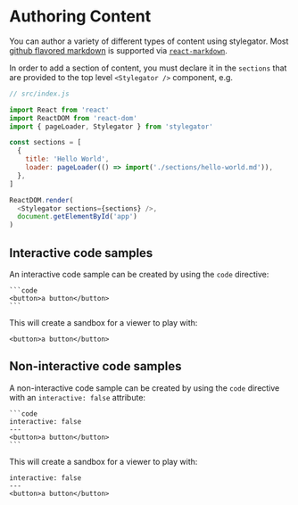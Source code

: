 # Authoring Content

You can author a variety of different types of content using stylegator. Most [github flavored markdown](https://github.github.com/gfm/) is supported via [`react-markdown`](https://github.com/rexxars/react-markdown).

In order to add a section of content, you must declare it in the `sections` that are provided to the top level `<Stylegator />` component, e.g.

```js
// src/index.js

import React from 'react'
import ReactDOM from 'react-dom'
import { pageLoader, Stylegator } from 'stylegator'

const sections = [
  {
    title: 'Hello World',
    loader: pageLoader(() => import('./sections/hello-world.md')),
  },
]

ReactDOM.render(
  <Stylegator sections={sections} />,
  document.getElementById('app')
)

```

## Interactive code samples

An interactive code sample can be created by using the `code` directive:

    ```code
    <button>a button</button>
    ```

This will create a sandbox for a viewer to play with:

```code
<button>a button</button>
```

## Non-interactive code samples

A non-interactive code sample can be created by using the `code` directive with an `interactive: false` attribute:

    ```code
    interactive: false
    ---
    <button>a button</button>
    ```

This will create a sandbox for a viewer to play with:

```code
interactive: false
---
<button>a button</button>
```
